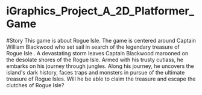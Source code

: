 # iGraphics_Project_A_2D_Platformer_Game
#Story
This game is about Rogue Isle. The game is centered around Captain William Blackwood who set sail in search of the legendary treasure of Rogue Isle . A devastating storm leaves Captain Blackwood marooned on the desolate shores of the Rogue Isle. Armed with his trusty cutlass, he embarks on his journey through jungles. Along his journey, he uncovers the island's dark history, faces traps and monsters in pursue of the ultimate treasure of Rogue Isles. Will he be able to claim the treasure and escape the clutches of Rogue Isle?

